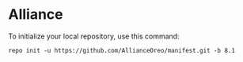 Alliance
========

To initialize your local repository, use this command:

	repo init -u https://github.com/AllianceOreo/manifest.git -b 8.1
